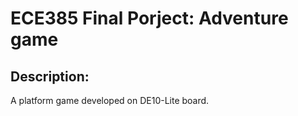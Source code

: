 # ECE385 Final Porject: Adventure game

## Description:

A platform game developed on DE10-Lite board.
